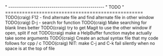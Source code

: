 " -------------------------------------------------
"   TODO
" =================================================
 TODO(craig) F12 - find alternate file and find alternate file in other window
 TODO(craig) D-j - search for function
 TODO(craig) Make searching for blank lines better
 TODO(craig) try to get Magit to use the other window if open, split if not
 TODO(craig) make a HelpBuffer function maybe actually take some arguments
 TODO(craig) Create an actual syntax file that my code follows for cpp / c
 TODO(craig) NIT: make C-j and C-k fail silently when no space is at the top of file
  
  
  
  
